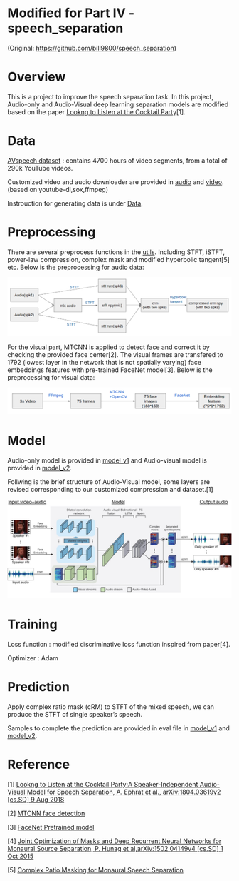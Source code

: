 # Modified for Part IV - speech_separation
(Original: https://github.com/bill9800/speech_separation)

# Overview

This is a project to improve the speech separation task. In this project, Audio-only and Audio-Visual deep learning separation models are modified based on the paper [Lookng to Listen at the Cocktail Party](https://arxiv.org/abs/1804.03619)[1]. 

# Data

[AVspeech dataset](https://looking-to-listen.github.io/) : contains 4700 hours of video segments, from a total of 290k YouTube videos.

Customized video and audio downloader are provided in [audio](https://github.com/bill9800/speech_separation/tree/master/data/audio) and [video](https://github.com/bill9800/speech_separation/tree/master/data/video). (based on youtube-dl,sox,ffmpeg)  

Instrouction for generating data is under [Data](https://github.com/bill9800/speech_separation/tree/master/data/README.md). 
# Preprocessing

There are several preprocess functions in the [utils](https://github.com/bill9800/speech_separation/tree/master/model/lib). Including STFT, iSTFT, power-law compression, complex mask and modified hyperbolic tangent[5] etc. Below is the preprocessing for audio data:

![](img/audio.png)

For the visual part, MTCNN is applied to detect face and correct it by checking the provided face center[2]. The visual frames are transfered to 1792 (lowest layer in the network that is not spatially varying) face embeddings features with pre-trained FaceNet model[3]. Below is the preprocessing for visual data:

![](img/video.png)

# Model

Audio-only model is provided in [model_v1](https://github.com/bill9800/speech_separation/tree/master/model/model_v1) and Audio-visual model is provided in [model_v2](https://github.com/bill9800/speech_separation/tree/master/model/model_v2).

Follwing is the brief structure of Audio-Visual model, some layers are revised corresponding to our customized compression and dataset.[1] 

![](img/network.jpg)

# Training 

Loss function : modified discriminative loss function inspired from paper[4].

Optimizer : Adam 

# Prediction

Apply complex ratio mask (cRM) to STFT of the mixed speech, we can produce the STFT of single speaker’s speech.

Samples to complete the prediction are provided in eval file in [model_v1](https://github.com/bill9800/speech_separation/tree/master/model/model_v1) and [model_v2](https://github.com/bill9800/speech_separation/tree/master/model/model_v2).

# Reference

[1] [Lookng to Listen at the Cocktail Party:A Speaker-Independent Audio-Visual Model for Speech Separation, A. Ephrat et al., arXiv:1804.03619v2 [cs.SD] 9 Aug 2018](https://arxiv.org/abs/1804.03619)

[2] [MTCNN face detection](https://github.com/ipazc/mtcnn)

[3] [FaceNet Pretrained model](https://github.com/davidsandberg/facenet)

[4] [Joint Optimization of Masks and Deep Recurrent Neural Networks for Monaural Source Separation, P. Hunag et al,arXiv:1502.04149v4 [cs.SD] 1 Oct 2015](https://arxiv.org/abs/1502.04149)

[5] [Complex Ratio Masking for Monaural Speech Separation](https://ieeexplore.ieee.org/document/7364200)
